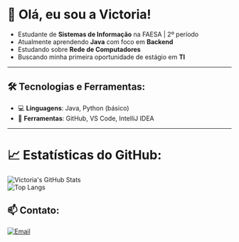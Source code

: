# 👋 Olá, eu sou a Victoria!

- Estudante de **Sistemas de Informação** na FAESA | 2º período  
- Atualmente aprendendo **Java** com foco em **Backend**
- Estudando sobre **Rede de Computadores**
- Buscando minha primeira oportunidade de estágio em **TI**  

---

## 🛠️ Tecnologias e Ferramentas:
- 💻 **Linguagens**: Java, Python (básico)
- 🔧 **Ferramentas**: GitHub, VS Code, IntelliJ IDEA

---

# 📈 Estatísticas do GitHub:
![Victoria's GitHub Stats](https://github-readme-stats.vercel.app/api?username=victoriasfia&show_icons=true&theme=dracula)  
![Top Langs](https://github-readme-stats.vercel.app/api/top-langs/?username=victoriasfia&layout=compact&theme=dracula)

## 📫 Contato:
[![Email](https://img.shields.io/badge/Gmail-red?style=for-the-badge&logo=gmail&logoColor=white)](victoriasfia@gmail.com)  
